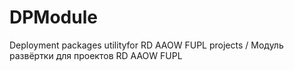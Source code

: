 # DPModule
Deployment packages utilityfor RD AAOW FUPL projects / Модуль развёртки для проектов RD AAOW FUPL

